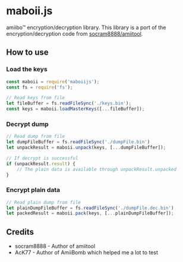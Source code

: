 # maboii.js
amiibo™ encryption/decryption library.
This library is a port of the encryption/decryption code from [socram8888/amiitool](https://github.com/socram8888/amiitool).

## How to use
### Load the keys
```js
const maboii = require('maboiijs');
const fs = require('fs');

// Read keys from file
let fileBuffer = fs.readFileSync('./keys.bin');
const keys = maboii.loadMasterKeys([...fileBuffer]);
```

### Decrypt dump
```js
// Read dump from file
let dumpFileBuffer = fs.readFileSync('./dumpFile.bin')
let unpackResult = maboii.unpack(keys, [...dumpFileBuffer]);

// If decrypt is successful
if (unpackResult.result) {
    // The plain data is available through unpackResult.unpacked
}
```

### Encrypt plain data
```js
// Read plain dump from file
let plainDumpFileBuffer = fs.readFileSync('./dumpFile.dec.bin')
let packedResult = maboii.pack(keys, [...plainDumpFileBuffer]);
```

## Credits
- socram8888 - Author of amiitool
- AcK77 - Author of AmiiBomb which helped me a lot to test